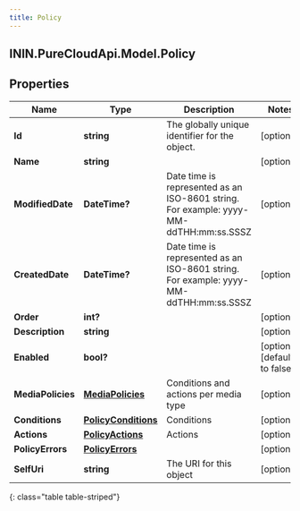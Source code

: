 ```yaml
---
title: Policy
---
```

## ININ.PureCloudApi.Model.Policy

## Properties

|Name | Type | Description | Notes|
|------------ | ------------- | ------------- | -------------|
| **Id** | **string** | The globally unique identifier for the object. | [optional] |
| **Name** | **string** |  | [optional] |
| **ModifiedDate** | **DateTime?** | Date time is represented as an ISO-8601 string. For example: yyyy-MM-ddTHH:mm:ss.SSSZ | [optional] |
| **CreatedDate** | **DateTime?** | Date time is represented as an ISO-8601 string. For example: yyyy-MM-ddTHH:mm:ss.SSSZ | [optional] |
| **Order** | **int?** |  | [optional] |
| **Description** | **string** |  | [optional] |
| **Enabled** | **bool?** |  | [optional] [default to false]|
| **MediaPolicies** | [**MediaPolicies**](MediaPolicies.html) | Conditions and actions per media type | [optional] |
| **Conditions** | [**PolicyConditions**](PolicyConditions.html) | Conditions | [optional] |
| **Actions** | [**PolicyActions**](PolicyActions.html) | Actions | [optional] |
| **PolicyErrors** | [**PolicyErrors**](PolicyErrors.html) |  | [optional] |
| **SelfUri** | **string** | The URI for this object | [optional] |
{: class="table table-striped"}


